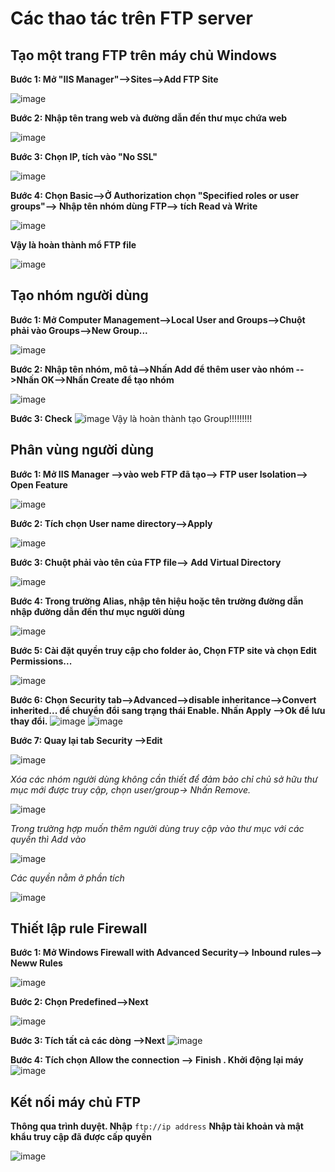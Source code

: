 # Các thao tác trên FTP server

## Tạo một trang FTP trên máy chủ Windows

**Bước 1: Mở "IIS Manager"-->Sites-->Add FTP Site**

![image](https://user-images.githubusercontent.com/111721629/193979073-fadee839-f68e-41fd-8064-a2887d126fdc.png)
 
**Bước 2: Nhập tên trang web và đường dẫn đến thư mục chứa web**

![image](https://user-images.githubusercontent.com/111721629/193979265-a63f5085-1723-45ca-809a-c3a6a88c45c8.png)

**Bước 3: Chọn IP, tích vào "No SSL"**

![image](https://user-images.githubusercontent.com/111721629/193979524-cc321842-67e9-4250-a61d-5ae84893f8a0.png)

**Bước 4: Chọn Basic-->Ở Authorization chọn "Specified roles or user groups"--> Nhập tên nhóm dùng FTP--> tích Read và Write**

![image](https://user-images.githubusercontent.com/111721629/193980008-294bc7d9-c024-48e0-8d65-0c3c7b44c27c.png)
 
 **Vậy là hoàn thành mổ FTP file**
 
 ![image](https://user-images.githubusercontent.com/111721629/193980115-26729334-2243-4d08-b8b0-632bb3ea0f87.png)

## Tạo nhóm người dùng

**Bước 1: Mở Computer Management-->Local User and Groups-->Chuột phải vào Groups-->New Group...**

![image](https://user-images.githubusercontent.com/111721629/193980638-055b22f7-0419-4a81-95a7-3be69f76c318.png)


**Bước 2: Nhập tên nhóm, mô tả-->Nhấn Add để thêm user vào nhóm -->Nhấn OK-->Nhấn Create để tạo nhóm**

![image](https://user-images.githubusercontent.com/111721629/193981851-91b9913f-1cff-4350-ae6b-86c5abd10df4.png)

**Bước 3: Check**
![image](https://user-images.githubusercontent.com/111721629/193982165-abdb1930-5327-4435-85b4-79cfde6f1b9f.png)
Vậy là hoàn thành tạo Group!!!!!!!!!

## Phân vùng người dùng

**Bước 1: Mở IIS Manager -->vào web FTP đã tạo--> FTP user lsolation--> Open Feature**

![image](https://user-images.githubusercontent.com/111721629/193983621-46000ce0-fb42-46ad-b039-16b2472ab4b3.png)

**Bước 2: Tích chọn User name directory-->Apply**

![image](https://user-images.githubusercontent.com/111721629/193983777-0295b611-b985-4daf-9eb4-304a29d9dd44.png)

**Bước 3: Chuột phải vào tên của FTP file--> Add Virtual Directory**

![image](https://user-images.githubusercontent.com/111721629/193996364-0e92fd69-939a-4426-a1bf-51ecfa9098ec.png)

**Bước 4: Trong trường Alias, nhập tên hiệu hoặc tên trường đường dẫn nhập đường dẫn đến thư mục người dùng**

![image](https://user-images.githubusercontent.com/111721629/194001853-d52b85cd-76cb-4b77-bc8a-505636bac4c9.png)

**Bước 5: Cài đặt quyền truy cập cho folder ảo, Chọn FTP site và chọn Edit Permissions...**

![image](https://user-images.githubusercontent.com/111721629/194002441-2ccbdd1f-6752-4b76-97e3-688b5b7979a1.png)

**Bước 6: Chọn Security tab-->Advanced-->disable inheritance-->Convert inherited... để chuyển đổi sang trạng thái Enable. Nhấn Apply -->Ok để lưu thay đổi.**
![image](https://user-images.githubusercontent.com/111721629/194003863-f2cd5c29-f64c-45a9-88de-e5d5115eb9bd.png)
![image](https://user-images.githubusercontent.com/111721629/194004085-9bb03daa-b936-4969-9a66-d0be18b606c4.png)

**Bước 7: Quay lại tab Security -->Edit**

![image](https://user-images.githubusercontent.com/111721629/194004441-f0182809-47d3-4e68-90b1-433a44ac7626.png)

_Xóa các nhóm người dùng không cần thiết để đảm bảo chỉ chủ sở hữu thư mục mới được truy cập, chọn user/group-> Nhấn Remove._

![image](https://user-images.githubusercontent.com/111721629/194005165-95dbf7e2-37f6-491b-8bc8-244ef98fee2d.png)

_Trong trường hợp muốn thêm người dùng truy cập vào thư mục với các quyền thì Add vào_

![image](https://user-images.githubusercontent.com/111721629/194005714-1acbe3e7-b118-444a-ba9e-013aa128a44b.png)

_Các quyền nằm ở phần tích_

![image](https://user-images.githubusercontent.com/111721629/194005921-3e3171ea-95ae-458e-9b6d-6ebd13100653.png)

## Thiết lập rule Firewall

**Bước 1: Mở Windows Firewall with Advanced Security--> Inbound rules--> Neww Rules**

![image](https://user-images.githubusercontent.com/111721629/194006962-4b30bc3c-d6b6-458c-b8ed-f212d6d19cdc.png)

**Bước 2: Chọn Predefined-->Next**

![image](https://user-images.githubusercontent.com/111721629/194007346-f8c3aacf-921e-4f87-badb-6cb5999f2c7c.png)

**Bước 3: Tích tất cả các dòng -->Next**
![image](https://user-images.githubusercontent.com/111721629/194008329-e0b4e9a4-8d05-419d-8734-653b2b3faef3.png)

**Bước 4: Tích chọn Allow the connection --> Finish . Khởi động lại máy**
![image](https://user-images.githubusercontent.com/111721629/194008658-93e7aefb-1e05-4bda-aa7f-243bf49f8c05.png)

## Kết nối máy chủ FTP

**Thông qua trình duyệt. Nhập**
``` ftp://ip address ```
**Nhập tài khoản và mật khẩu truy cập đã được cấp quyền**

![image](https://user-images.githubusercontent.com/111721629/194010701-1cd59d92-ee54-467e-b37d-932a7a65be4f.png)
